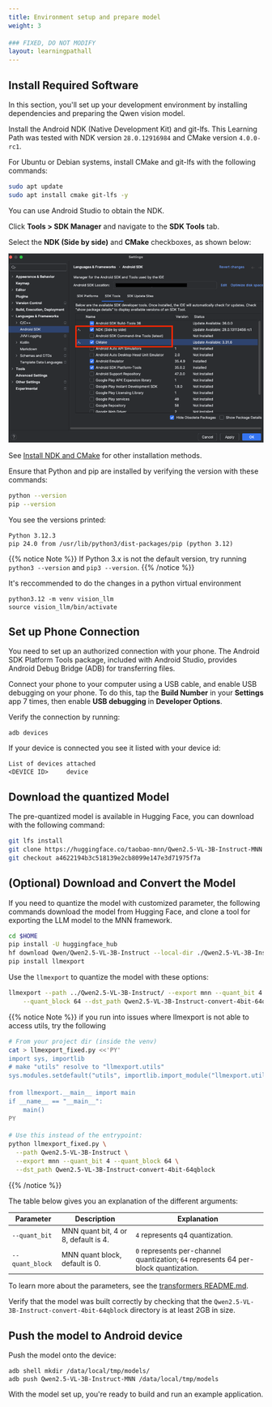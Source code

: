 ```yaml
---
title: Environment setup and prepare model
weight: 3

### FIXED, DO NOT MODIFY
layout: learningpathall
---
```

## Install Required Software

In this section, you'll set up your development environment by installing dependencies and preparing the Qwen vision model.

Install the Android NDK (Native Development Kit) and git-lfs. This Learning Path was tested with NDK version `28.0.12916984` and CMake version `4.0.0-rc1`.

For Ubuntu or Debian systems, install CMake and git-lfs with the following commands:

```bash
sudo apt update
sudo apt install cmake git-lfs -y
```

You can use Android Studio to obtain the NDK. 

Click **Tools > SDK Manager** and navigate to the **SDK Tools** tab. 

Select the **NDK (Side by side)** and **CMake** checkboxes, as shown below:

![Install NDK](./install_ndk.png)

See [Install NDK and CMake](https://developer.android.com/studio/projects/install-ndk) for other installation methods.

Ensure that Python and pip are installed by verifying the version with these commands:

```bash
python --version
pip --version
```

You see the versions printed:

```output
Python 3.12.3
pip 24.0 from /usr/lib/python3/dist-packages/pip (python 3.12)
```

{{% notice Note %}}
If Python 3.x is not the default version, try running `python3 --version` and `pip3 --version`.
{{% /notice %}}

It's reccommended to do the changes in a python virtual environment
```output
python3.12 -m venv vision_llm
source vision_llm/bin/activate
```

## Set up Phone Connection

You need to set up an authorized connection with your phone. The Android SDK Platform Tools package, included with Android Studio, provides Android Debug Bridge (ADB) for transferring files. 

Connect your phone to your computer using a USB cable, and enable USB debugging on your phone. To do this, tap the **Build Number** in your **Settings** app 7 times, then enable **USB debugging** in **Developer Options**.

Verify the connection by running:

```console
adb devices
```

If your device is connected you see it listed with your device id:

```output
List of devices attached
<DEVICE ID>     device
```

## Download the quantized Model

The pre-quantized model is available in Hugging Face, you can download with the following command:

```bash
git lfs install
git clone https://huggingface.co/taobao-mnn/Qwen2.5-VL-3B-Instruct-MNN
git checkout a4622194b3c518139e2cb8099e147e3d71975f7a
```

## (Optional) Download and Convert the Model
If you need to quantize the model with customized parameter, the following commands download the model from Hugging Face, and clone a tool for exporting the LLM model to the MNN framework.

```bash
cd $HOME
pip install -U huggingface_hub
hf download Qwen/Qwen2.5-VL-3B-Instruct --local-dir ./Qwen2.5-VL-3B-Instruct/
pip install llmexport
```
Use the `llmexport` to quantize the model with these options:

```bash
llmexport --path ../Qwen2.5-VL-3B-Instruct/ --export mnn --quant_bit 4 \
    --quant_block 64 --dst_path Qwen2.5-VL-3B-Instruct-convert-4bit-64qblock
```

{{% notice Note %}}
if you run into issues where llmexport is not able to access utils, try the following
```bash
# From your project dir (inside the venv)
cat > llmexport_fixed.py <<'PY'
import sys, importlib
# make "utils" resolve to "llmexport.utils"
sys.modules.setdefault("utils", importlib.import_module("llmexport.utils"))

from llmexport.__main__ import main
if __name__ == "__main__":
    main()
PY

# Use this instead of the entrypoint:
python llmexport_fixed.py \
  --path Qwen2.5-VL-3B-Instruct \
  --export mnn --quant_bit 4 --quant_block 64 \
  --dst_path Qwen2.5-VL-3B-Instruct-convert-4bit-64qblock
```
{{% /notice %}}

The table below gives you an explanation of the different arguments:

| Parameter        | Description | Explanation |
|------------------|-------------|--------------|
| `--quant_bit` | MNN quant bit, 4 or 8, default is 4. | `4` represents q4 quantization. |
| `--quant_block` | MNN quant block, default is 0. | `0` represents per-channel quantization; `64` represents 64 per-block quantization. |

To learn more about the parameters, see the [transformers README.md](https://github.com/alibaba/MNN/tree/master/transformers).

Verify that the model was built correctly by checking that the `Qwen2.5-VL-3B-Instruct-convert-4bit-64qblock` directory is at least 2GB in size.

## Push the model to Android device

Push the model onto the device:

```shell
adb shell mkdir /data/local/tmp/models/
adb push Qwen2.5-VL-3B-Instruct-MNN /data/local/tmp/models
```

With the model set up, you're ready to build and run an example application.
